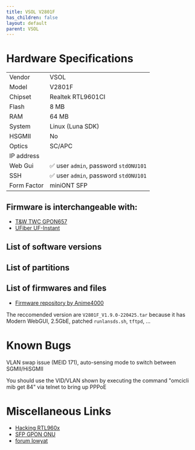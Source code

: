 ```yaml
---
title: VSOL V2801F
has_children: false
layout: default
parent: VSOL
---
```


# Hardware Specifications

|             |                                       |
| ----------- | ------------------------------------- |
| Vendor      | VSOL                                  |
| Model       | V2801F                                |
| Chipset     | Realtek RTL9601CI                     |
| Flash       | 8 MB                                  |
| RAM         | 64 MB                                 |
| System      | Linux (Luna SDK)                      |
| HSGMII      | No                                    |
| Optics      | SC/APC                                |
| IP address  |                                       |
| Web Gui     | ✅ user `admin`, password `stdONU101` |
| SSH         | ✅ user `admin`, password `stdONU101` |
| Form Factor | miniONT SFP                           |

## Firmware is interchangeable with:

- [T&W TWC GPON657](/ont-t-w-twcgpon657)
- [UFiber UF-Instant](/ont-ufiber-uf-instant) 

## List of software versions
## List of partitions
## List of firmwares and files

- [Firmware repository by Anime4000](https://github.com/Anime4000/RTL960x/tree/main/Firmware/V2801F)

The reccomended version are `V2801F_V1.9.0-220425.tar` because it has Modern WebGUI, 2.5GbE, patched `runlansds.sh`, `tftpd`, ...


# Known Bugs

VLAN swap issue (MEID 171), auto-sensing mode to switch between SGMII/HiSGMII

You should use the VID/VLAN shown by executing the command "omcicli mib get 84" via telnet to bring up PPPoE

# Miscellaneous Links

- [Hacking RTL960x](https://github.com/Anime4000/RTL960x)
- [SFP GPON ONU](https://github.com/zry98/SFP-GPON-ONU)
- [forum lowyat](https://forum.lowyat.net/topic/4925452/+460)
